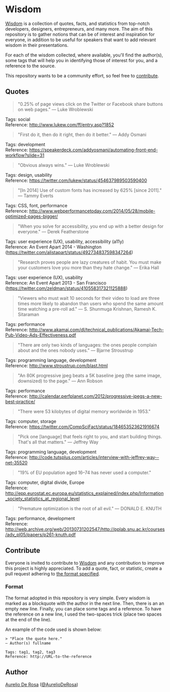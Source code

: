 # Wisdom #

[Wisdom](https://github.com/AurelioDeRosa/wisdom) is a collection of quotes, facts, and statistics from top-notch developers, designers, entrepreneurs, and many more. The aim of this repository is to gather notions that can be of interest and inspiration for everyone, in addition to be useful for speakers that want to add relevant wisdom in their presentations.

For each of the wisdom collected, where available, you'll find the author(s), some tags that will help you in identifying those of interest for you, and a reference to the source.

This repository wants to be a community effort, so feel free to [contribute](#contribute).

## Quotes ##

> "0.25% of page views click on the Twitter or Facebook share buttons on web pages."
— Luke Wroblewski

Tags: social  
Reference: http://www.lukew.com/ff/entry.asp?1852

> "First do it, then do it right, then do it better."
— Addy Osmani

Tags: development  
Reference: https://speakerdeck.com/addyosmani/automating-front-end-workflow?slide=31

> "Obvious always wins."
— Luke Wroblewski

Tags: design, usability  
Reference: https://twitter.com/lukew/status/454637989503590400

> "[In 2014] Use of custom fonts has increased by 625% [since 2011]."
— Tammy Everts

Tags: CSS, font, performance  
Reference: http://www.webperformancetoday.com/2014/05/28/mobile-optimized-pages-bigger/

> "When you solve for accessibility, you end up with a better design for everyone."
— Derek Featherstone

Tags: user experience (UX), usability, accessibility (a11y)  
Reference: An Event Apart 2014 - Washington (https://twitter.com/alistapart/status/492734837598347264)

> "Research proves people are lazy creatures of habit. You must make your customers love you more than they hate change."
— Erika Hall

Tags: user experience (UX), usability  
Reference: An Event Apart 2013 - San Francisco (https://twitter.com/zeldman/status/410558317321125888)

> "Viewers who must wait 10 seconds for their video to load are three times more likely to abandon than users who spend the same amount time watching a pre-roll ad."
— S. Shunmuga Krishnan, Ramesh K. Sitaraman

Tags: performance  
Reference: http://www.akamai.com/dl/technical_publications/Akamai-Tech-Pub-Video-Ads-Effectiveness.pdf

> "There are only two kinds of languages: the ones people complain about and the ones nobody uses."
— Bjarne Stroustrup

Tags: programming language, development  
Reference: http://www.stroustrup.com/blast.html

> "An 80K progressive jpeg beats a 5K baseline jpeg (the same image, downsized) to the page."
— Ann Robson

Tags: performance  
Reference: http://calendar.perfplanet.com/2012/progressive-jpegs-a-new-best-practice/

> "There were 53 kilobytes of digital memory worldwide in 1953."

Tags: computer, storage  
Reference: https://twitter.com/CompSciFact/status/184653523621916674

> "Pick one [language] that feels right to you, and start building things. That's all that matters."
— Jeffrey Way

Tags: programming language, development  
Reference: http://code.tutsplus.com/articles/interview-with-jeffrey-way--net-35520

> "19% of EU population aged 16–74 has never used a computer."

Tags: computer, digital divide, Europe  
Reference: http://epp.eurostat.ec.europa.eu/statistics_explained/index.php/Information_society_statistics_at_regional_level

> "Premature optimization is the root of all evil."
— DONALD E. KNUTH

Tags: performance, development  
Reference: http://web.archive.org/web/20130731202547/http://pplab.snu.ac.kr/courses/adv_pl05/papers/p261-knuth.pdf

## Contribute ##

Everyone is invited to contribute to [Wisdom](https://github.com/AurelioDeRosa/wisdom) and any contribution to improve this project is highly appreciated. To add a quote, fact, or statistic, create a pull request adhering to [the format specified](#format).

### Format ###

The format adopted in this repository is very simple. Every wisdom is marked as a blockquote with the author in the next line. Then, there is an an empty new line. Finally, you can place some tags and a reference. To have the reference on a new line, I used the two-spaces trick (place two spaces at the end of the line).

An example of the code used is shown below:

```
> "Place the quote here."
— Author(s) fullname

Tags: tag1, tag2, tag3  
Reference: http://URL-to-the-reference
```

## Author ##

[Aurelio De Rosa](http://www.audero.it) ([@AurelioDeRosa](https://twitter.com/AurelioDeRosa))

